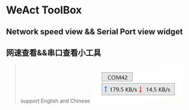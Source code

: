 
# WeAct ToolBox
## Network speed view && Serial Port view widget
## 网速查看&&串口查看小工具
> support English and Chinese
![](/Soft/WeActToolbox/soft-weacttoolbox.png)

